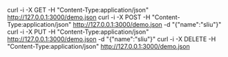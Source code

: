 curl -i -X GET   -H "Content-Type:application/json" http://127.0.0.1:3000/demo.json
curl -i -X POST  -H "Content-Type:application/json" http://127.0.0.1:3000/demo.json -d "{\"name\":\"sliu\"}"
curl -i -X PUT   -H "Content-Type:application/json" http://127.0.0.1:3000/demo.json -d "{\"name\":\"sliu\"}"
curl -i -X DELETE -H "Content-Type:application/json" http://127.0.0.1:3000/demo.json
